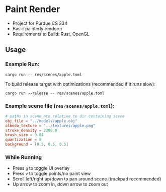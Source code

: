 # Paint Render

 * Project for Purdue CS 334
 * Basic painterly renderer
 * Requirements to Build: Rust, OpenGL

## Usage

### Example Run:

`cargo run -- res/scenes/apple.toml`

To build release target with optimizations (recommended if it runs slow):

`cargo run --release -- res/scenes/apple.toml`

### Example scene file (`res/scenes/apple.toml`):
```toml
# paths in scene are relative to dir containing scene
obj_file = "../models/apple.obj"
albedo_texture = "../textures/apple.png"
stroke_density = 2200.0
brush_size = 0.04
quantization = 8
background = [0.5, 0.5, 0.5]
```

### While Running

 * Press `g` to toggle UI overlay
 * Press `v` to toggle points/no paint view
 * Scroll left/right up/down to pan around scene (trackpad recommended)
 * Up arrow to zoom in, down arrow to zoom out
